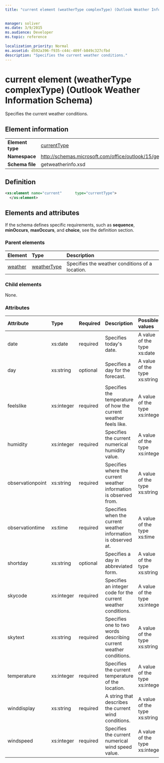 ```yaml
---
title: "current element (weatherType complexType) (Outlook Weather Information Schema)"
 
 
manager: soliver
ms.date: 3/9/2015
ms.audience: Developer
ms.topic: reference
 
localization_priority: Normal
ms.assetid: d592a396-f935-c44c-409f-b849c327cfbd
description: "Specifies the current weather conditions."
---
```


# current element (weatherType complexType) (Outlook Weather Information Schema)

Specifies the current weather conditions.
  
## Element information

|||
|:-----|:-----|
|**Element type** <br/> |[currentType](currenttype-complextype-outlook-weather-information-schema.md) <br/> |
|**Namespace** <br/> |http://schemas.microsoft.com/office/outlook/15/getweatherinfo.xsd  <br/> |
|**Schema file** <br/> |getweatherinfo.xsd  <br/> |
   
## Definition

```XML
<xs:element name="current"      type="currentType">
  </xs:element>  

```

## Elements and attributes

If the schema defines specific requirements, such as **sequence**, **minOccurs**, **maxOccurs**, and **choice**, see the definition section. 
  
### Parent elements

|**Element**|**Type**|**Description**|
|:-----|:-----|:-----|
|[weather](weather-element-weatherdata-elementoutlook-weather-information-schema.md) <br/> |[weatherType](weathertype-complextype-outlook-weather-information-schema.md) <br/> |Specifies the weather conditions of a location.  <br/> |
   
### Child elements

None.
  
### Attributes

|**Attribute**|**Type**|**Required**|**Description**|**Possible values**|
|:-----|:-----|:-----|:-----|:-----|
|date  <br/> |xs:date  <br/> |required  <br/> |Specifies today's date.  <br/> |A value of the type xs:date  <br/> |
|day  <br/> |xs:string  <br/> |optional  <br/> |Specifies a day for the forecast.  <br/> |A value of the type xs:string  <br/> |
|feelslike  <br/> |xs:integer  <br/> |required  <br/> |Specifies the temperature of how the current weather feels like.  <br/> |A value of the type xs:integer  <br/> |
|humidity  <br/> |xs:integer  <br/> |required  <br/> |Specifies the current numerical humidity value.  <br/> |A value of the type xs:integer  <br/> |
|observationpoint  <br/> |xs:string  <br/> |required  <br/> |Specifies where the current weather information is observed from.  <br/> |A value of the type xs:string  <br/> |
|observationtime  <br/> |xs:time  <br/> |required  <br/> |Specifies when the current weather information is observed at.  <br/> |A value of the type xs:time  <br/> |
|shortday  <br/> |xs:string  <br/> |optional  <br/> |Specifies a day in abbreviated form.  <br/> |A value of the type xs:string  <br/> |
|skycode  <br/> |xs:integer  <br/> |required  <br/> |Specifies an integer code for the current weather conditions.  <br/> |A value of the type xs:integer  <br/> |
|skytext  <br/> |xs:string  <br/> |required  <br/> |Specifies one to two words describing current weather conditions.  <br/> |A value of the type xs:string  <br/> |
|temperature  <br/> |xs:integer  <br/> |required  <br/> |Specifies the current temperature of the location.  <br/> |A value of the type xs:integer  <br/> |
|winddisplay  <br/> |xs:string  <br/> |required  <br/> |A string that describes the current wind conditions.  <br/> |A value of the type xs:string  <br/> |
|windspeed  <br/> |xs:integer  <br/> |required  <br/> |Specifies the current numerical wind speed value.  <br/> |A value of the type xs:integer  <br/> |
   

